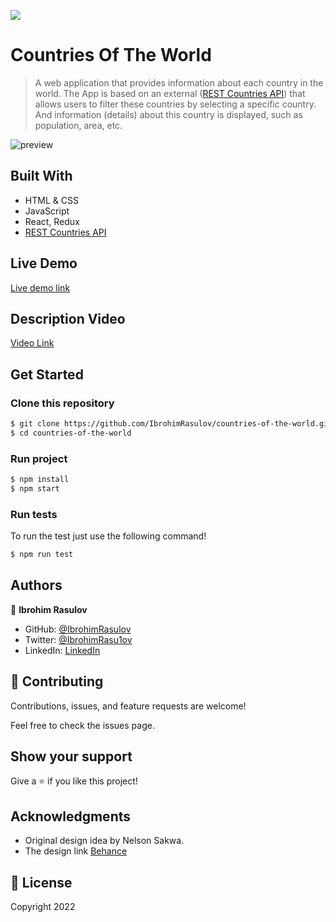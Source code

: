 ![](https://img.shields.io/badge/Microverse-blueviolet)

# Countries Of The World

> A web application that provides information about each country in the world. The App is based on an external ([REST Countries API](https://restcountries.com/)) that allows users to filter these countries by selecting a specific country. And information (details) about this country is displayed, such as population, area, etc.

![preview](./src/assets/mobile.gif)

## Built With

- HTML & CSS
- JavaScript
- React, Redux
- [REST Countries API](https://restcountries.com/)

## Live Demo

[Live demo link](https://622d58d78174992ba18f3565--lucid-booth-a8da06.netlify.app/)

## Description Video

[Video Link](https://www.loom.com/share/dcf555ef45dc491c8b3f081f7813ee68)

## Get Started

### Clone this repository

```bash
$ git clone https://github.com/IbrohimRasulov/countries-of-the-world.git
$ cd countries-of-the-world
```

### Run project

```bash
$ npm install
$ npm start
```

### Run tests

To run the test just use the following command!

```bash
$ npm run test
```

## Authors

👤 **Ibrohim Rasulov**

- GitHub: [@IbrohimRasulov](https://github.com/IbrohimRasulov)
- Twitter: [@IbrohimRasu1ov](https://twitter.com/IbrohimRasu1ov)
- LinkedIn: [LinkedIn](https://www.linkedin.com/in/ibrohim-rasulov-a88352209/)

## 🤝 Contributing

Contributions, issues, and feature requests are welcome!

Feel free to check the issues page.

## Show your support

Give a ⭐️ if you like this project!

## Acknowledgments

- Original design idea by Nelson Sakwa.
- The design link [Behance](https://www.behance.net/sakwadesignstudio)

## 📝 License

Copyright 2022
